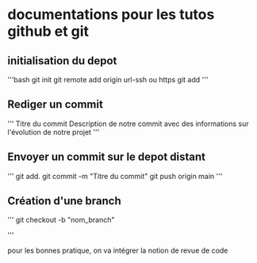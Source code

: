 # documentations pour les tutos github et git

## initialisation du depot 

'''bash
git init
git remote add origin url-ssh ou https
git add
'''

## Rediger un commit

'''
Titre du commit 
Description de notre commit avec des informations
sur l'évolution de notre projet
'''

## Envoyer un commit sur le depot distant
'''
git add.
git commit -m "Titre du commit"
git push origin main
'''

## Création d'une branch 

''' 
git checkout -b "nom_branch"

'''

pour les bonnes pratique, on va intégrer la notion de revue de code